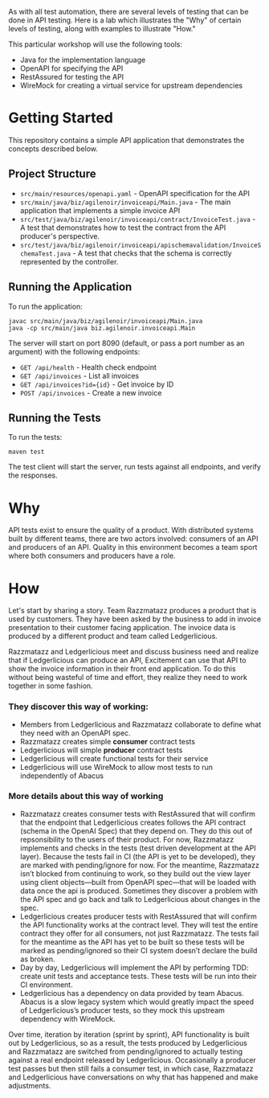 As with all test automation, there are several levels of testing that can be done in API testing.
Here is a lab which illustrates the "Why" of certain levels of testing, along with examples to 
illustrate "How."  

This particular workshop will use the following tools:
* Java for the implementation language
* OpenAPI for specifying the API
* RestAssured for testing the API
* WireMock for creating a virtual service for upstream dependencies

# Getting Started
This repository contains a simple API application that demonstrates the concepts described below.

## Project Structure
- `src/main/resources/openapi.yaml` - OpenAPI specification for the API
- `src/main/java/biz/agilenoir/invoiceapi/Main.java` - The main application that implements a simple invoice API
- `src/test/java/biz/agilenoir/invoiceapi/contract/InvoiceTest.java` - A test that demonstrates how to test the 
contract from the API producer's perspective.
- `src/test/java/biz/agilenoir/invoiceapi/apischemavalidation/InvoiceSchemaTest.java` - A test that checks that the 
schema is correctly represented by the controller.

## Running the Application
To run the application:
```
javac src/main/java/biz/agilenoir/invoiceapi/Main.java
java -cp src/main/java biz.agilenoir.invoiceapi.Main
```

The server will start on port 8090 (default, or pass a port number as an argument) with the following endpoints:
- `GET /api/health` - Health check endpoint
- `GET /api/invoices` - List all invoices
- `GET /api/invoices?id={id}` - Get invoice by ID
- `POST /api/invoices` - Create a new invoice

## Running the Tests
To run the tests:
```
maven test
```

The test client will start the server, run tests against all endpoints, and verify the responses.

# Why
API tests exist to ensure the quality of a product. With distributed systems built by 
different teams, there are two actors involved: consumers of an API and producers of an API.
Quality in this environment becomes a team sport where both consumers and producers have a role.

# How
Let's start by sharing a story. Team Razzmatazz produces a product that is used by customers.
They have been asked by the business to add in invoice presentation to their customer facing application. 
The invoice data is produced by a different product and team called Ledgerlicious.

Razzmatazz and Ledgerlicious meet and discuss business need and realize that if Ledgerlicious can produce an API, Excitement
can use that API to show the invoice information in their front end application. To do this without 
being wasteful of time and effort, they realize they need to work together in some fashion.

### They discover this way of working:
* Members from Ledgerlicious and Razzmatazz collaborate to define what they need with an OpenAPI spec.
* Razzmatazz creates simple **consumer** contract tests
* Ledgerlicious will simple **producer** contract tests 
* Ledgerlicious will create functional tests for their service
* Ledgerlicious will use WireMock to allow most tests to run independently of Abacus

### More details about this way of working
- Razzmatazz creates consumer tests with RestAssured that will confirm that the endpoint that Ledgerlicious creates 
follows the API contract (schema in the OpenAI Spec) that they depend on. They do this out of repsonsibility to the 
users of their product. For now, Razzmatazz implements and checks in the tests (test driven development at the 
API layer). Because the tests fail in CI (the API is yet to be developed), they are marked with pending/ignore for now.
For the meantime, Razzmatazz isn’t blocked from continuing to work, so they build out the view layer using client 
objects—built from OpenAPI spec—that will be loaded with data once the api is produced. Sometimes they discover a
problem with the API spec and go back and talk to Ledgerlicious about changes in the spec.
- Ledgerlicious creates producer tests with RestAssured that will confirm the API functionality works at the contract level.
They will test the entire contract they offer for all consumers, not just Razzmatazz. 
The tests fail for the meantime as the API has yet to be built so these tests will be marked as pending/ignored so 
their CI system doesn’t declare the build as broken.
- Day by day, Ledgerlicious will implement the API by performing TDD: create unit tests and acceptance tests. These
tests will be run into their CI environment.
- Ledgerlicious has a dependency on data provided by team Abacus. Abacus is a slow legacy system which would greatly impact 
the speed of Ledgerlicious’s producer tests, so they mock this upstream dependency with WireMock.

Over time, iteration by iteration (sprint by sprint), API functionality is built out by Ledgerlicious, so as a result, 
the tests produced by Ledgerlicious and Razzmatazz are switched from pending/ignored to actually testing 
against a real endpoint released by Ledgerlicious. Occasionally a producer test passes but then still fails a 
consumer test, in which case, Razzmatazz and Ledgerlicious have conversations on why that has happened and 
make adjustments.
